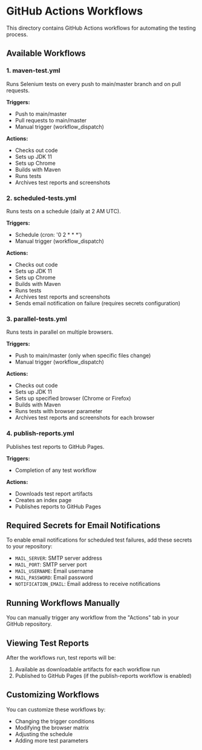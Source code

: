# GitHub Actions Workflows

This directory contains GitHub Actions workflows for automating the testing process.

## Available Workflows

### 1. maven-test.yml
Runs Selenium tests on every push to main/master branch and on pull requests.

**Triggers:**
- Push to main/master
- Pull requests to main/master
- Manual trigger (workflow_dispatch)

**Actions:**
- Checks out code
- Sets up JDK 11
- Sets up Chrome
- Builds with Maven
- Runs tests
- Archives test reports and screenshots

### 2. scheduled-tests.yml
Runs tests on a schedule (daily at 2 AM UTC).

**Triggers:**
- Schedule (cron: '0 2 * * *')
- Manual trigger (workflow_dispatch)

**Actions:**
- Checks out code
- Sets up JDK 11
- Sets up Chrome
- Builds with Maven
- Runs tests
- Archives test reports and screenshots
- Sends email notification on failure (requires secrets configuration)

### 3. parallel-tests.yml
Runs tests in parallel on multiple browsers.

**Triggers:**
- Push to main/master (only when specific files change)
- Manual trigger (workflow_dispatch)

**Actions:**
- Checks out code
- Sets up JDK 11
- Sets up specified browser (Chrome or Firefox)
- Builds with Maven
- Runs tests with browser parameter
- Archives test reports and screenshots for each browser

### 4. publish-reports.yml
Publishes test reports to GitHub Pages.

**Triggers:**
- Completion of any test workflow

**Actions:**
- Downloads test report artifacts
- Creates an index page
- Publishes reports to GitHub Pages

## Required Secrets for Email Notifications

To enable email notifications for scheduled test failures, add these secrets to your repository:

- `MAIL_SERVER`: SMTP server address
- `MAIL_PORT`: SMTP server port
- `MAIL_USERNAME`: Email username
- `MAIL_PASSWORD`: Email password
- `NOTIFICATION_EMAIL`: Email address to receive notifications

## Running Workflows Manually

You can manually trigger any workflow from the "Actions" tab in your GitHub repository.

## Viewing Test Reports

After the workflows run, test reports will be:
1. Available as downloadable artifacts for each workflow run
2. Published to GitHub Pages (if the publish-reports workflow is enabled)

## Customizing Workflows

You can customize these workflows by:
- Changing the trigger conditions
- Modifying the browser matrix
- Adjusting the schedule
- Adding more test parameters